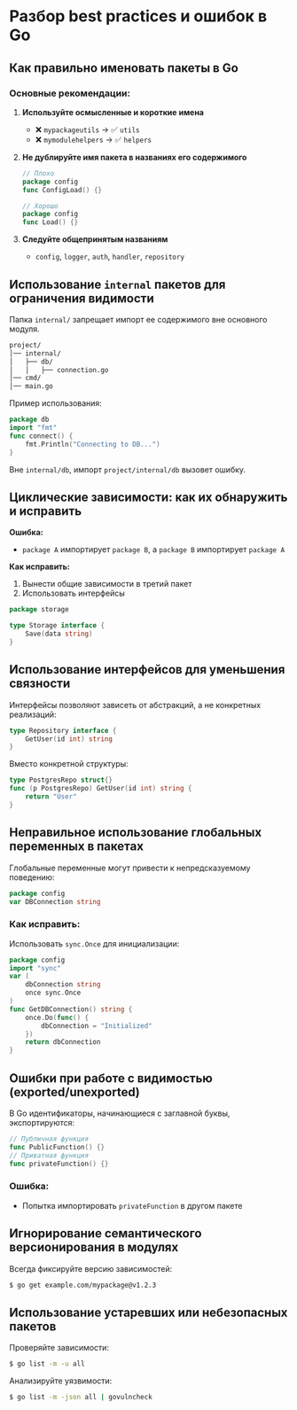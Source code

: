 # Разбор best practices и ошибок в Go

## Как правильно именовать пакеты в Go

### Основные рекомендации:
1. **Используйте осмысленные и короткие имена**
    - ❌ `mypackageutils` → ✅ `utils`
    - ❌ `mymodulehelpers` → ✅ `helpers`

2. **Не дублируйте имя пакета в названиях его содержимого**
   ```go
   // Плохо
   package config
   func ConfigLoad() {}

   // Хорошо
   package config
   func Load() {}
   ```

3. **Следуйте общепринятым названиям**
    - `config`, `logger`, `auth`, `handler`, `repository`

## Использование `internal` пакетов для ограничения видимости

Папка `internal/` запрещает импорт ее содержимого вне основного модуля.

```sh
project/
│── internal/
│   ├── db/
│   │   ├── connection.go
│── cmd/
│── main.go
```

Пример использования:
```go
package db
import "fmt"
func connect() {
    fmt.Println("Connecting to DB...")
}
```
Вне `internal/db`, импорт `project/internal/db` вызовет ошибку.

## Циклические зависимости: как их обнаружить и исправить

**Ошибка:**
- `package A` импортирует `package B`, а `package B` импортирует `package A`

**Как исправить:**
1. Вынести общие зависимости в третий пакет
2. Использовать интерфейсы

```go
package storage

type Storage interface {
    Save(data string)
}
```

## Использование интерфейсов для уменьшения связности

Интерфейсы позволяют зависеть от абстракций, а не конкретных реализаций:

```go
type Repository interface {
    GetUser(id int) string
}
```

Вместо конкретной структуры:
```go
type PostgresRepo struct{}
func (p PostgresRepo) GetUser(id int) string {
    return "User"
}
```

## Неправильное использование глобальных переменных в пакетах

Глобальные переменные могут привести к непредсказуемому поведению:
```go
package config
var DBConnection string
```

### Как исправить:
Использовать `sync.Once` для инициализации:
```go
package config
import "sync"
var (
    dbConnection string
    once sync.Once
)
func GetDBConnection() string {
    once.Do(func() {
        dbConnection = "Initialized"
    })
    return dbConnection
}
```

## Ошибки при работе с видимостью (exported/unexported)

В Go идентификаторы, начинающиеся с заглавной буквы, экспортируются:
```go
// Публичная функция
func PublicFunction() {}
// Приватная функция
func privateFunction() {}
```

### Ошибка:
- Попытка импортировать `privateFunction` в другом пакете

## Игнорирование семантического версионирования в модулях

Всегда фиксируйте версию зависимостей:
```sh
$ go get example.com/mypackage@v1.2.3
```

## Использование устаревших или небезопасных пакетов

Проверяйте зависимости:
```sh
$ go list -m -u all
```
Анализируйте уязвимости:
```sh
$ go list -m -json all | govulncheck
